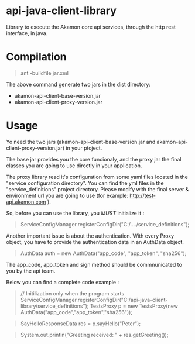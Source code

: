 api-java-client-library
=======================

Library to execute the Akamon core api services, through the http rest interface, in java.

# Compilation

> ant -buildfile jar.xml

The above command generate two jars in the dist directory:

* akamon-api-client-base-version.jar
* akamon-api-client-proxy-version.jar

# Usage

Yo need the two jars (akamon-api-client-base-version.jar and akamon-api-client-proxy-version.jar)
in your ptoject.

The base jar provides you the core funcionaly, and the proxy jar the final classes you 
are going to use directly in your application.

The proxy library read it's configuration from some yaml files located in the
"service configuration directory". You can find the yml files in the "service_definitions"
project directory. Please modify with the final server & environment url you are going to use
(for example: http://test-api.akamon.com ).

So, before you can use the library, you *MUST* initialize it :

> ServiceConfigManager.registerConfigDir("C:/..../service_definitions"); 

Another important issue is about the authentication. With every Proxy object,
you have to provide the authentication data in an AuthData object.

> AuthData auth = new AuthData("app_code", "app_token", "sha256");

The app_code, app_token and sign method should be commnunicated to you by the api team. 

Below you can find a complete code example :
   
> // Initilization only when the program starts     
> ServiceConfigManager.registerConfigDir("C:/api-java-client-library/service_definitions");
> TestsProxy p = new TestsProxy(new AuthData("app_code","app_token","sha256"));
        
> SayHelloResponseData res = p.sayHello("Peter");
        
> System.out.println("Greeting received: " + res.getGreeting());
